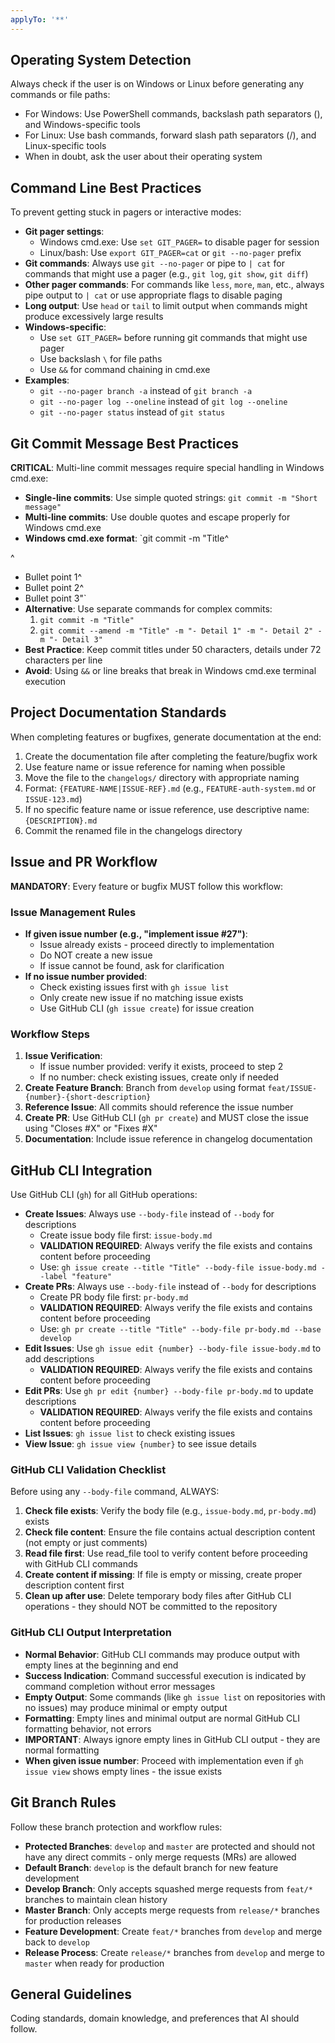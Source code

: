```yaml
---
applyTo: '**'
---
```

## Operating System Detection
Always check if the user is on Windows or Linux before generating any commands or file paths:
- For Windows: Use PowerShell commands, backslash path separators (\), and Windows-specific tools
- For Linux: Use bash commands, forward slash path separators (/), and Linux-specific tools
- When in doubt, ask the user about their operating system

## Command Line Best Practices
To prevent getting stuck in pagers or interactive modes:
- **Git pager settings**:
  - Windows cmd.exe: Use `set GIT_PAGER=` to disable pager for session
  - Linux/bash: Use `export GIT_PAGER=cat` or `git --no-pager` prefix
- **Git commands**: Always use `git --no-pager` or pipe to `| cat` for commands that might use a pager (e.g., `git log`, `git show`, `git diff`)
- **Other pager commands**: For commands like `less`, `more`, `man`, etc., always pipe output to `| cat` or use appropriate flags to disable paging
- **Long output**: Use `head` or `tail` to limit output when commands might produce excessively large results
- **Windows-specific**: 
  - Use `set GIT_PAGER=` before running git commands that might use pager
  - Use backslash `\` for file paths
  - Use `&&` for command chaining in cmd.exe
- **Examples**: 
  - `git --no-pager branch -a` instead of `git branch -a`
  - `git --no-pager log --oneline` instead of `git log --oneline`
  - `git --no-pager status` instead of `git status`

## Git Commit Message Best Practices
**CRITICAL**: Multi-line commit messages require special handling in Windows cmd.exe:
- **Single-line commits**: Use simple quoted strings: `git commit -m "Short message"`
- **Multi-line commits**: Use double quotes and escape properly for Windows cmd.exe
- **Windows cmd.exe format**: `git commit -m "Title^

^
- Bullet point 1^
- Bullet point 2^
- Bullet point 3"`
- **Alternative**: Use separate commands for complex commits:
  1. `git commit -m "Title"`
  2. `git commit --amend -m "Title" -m "- Detail 1" -m "- Detail 2" -m "- Detail 3"`
- **Best Practice**: Keep commit titles under 50 characters, details under 72 characters per line
- **Avoid**: Using `&&` or line breaks that break in Windows cmd.exe terminal execution

## Project Documentation Standards
When completing features or bugfixes, generate documentation at the end:
1. Create the documentation file after completing the feature/bugfix work
2. Use feature name or issue reference for naming when possible
3. Move the file to the `changelogs/` directory with appropriate naming
4. Format: `{FEATURE-NAME|ISSUE-REF}.md` (e.g., `FEATURE-auth-system.md` or `ISSUE-123.md`)
5. If no specific feature name or issue reference, use descriptive name: `{DESCRIPTION}.md`
6. Commit the renamed file in the changelogs directory

## Issue and PR Workflow
**MANDATORY**: Every feature or bugfix MUST follow this workflow:

### Issue Management Rules
- **If given issue number (e.g., "implement issue #27")**: 
  - Issue already exists - proceed directly to implementation
  - Do NOT create a new issue
  - If issue cannot be found, ask for clarification
- **If no issue number provided**:
  - Check existing issues first with `gh issue list`
  - Only create new issue if no matching issue exists
  - Use GitHub CLI (`gh issue create`) for issue creation

### Workflow Steps
1. **Issue Verification**: 
   - If issue number provided: verify it exists, proceed to step 2
   - If no number: check existing issues, create only if needed
2. **Create Feature Branch**: Branch from `develop` using format `feat/ISSUE-{number}-{short-description}`
3. **Reference Issue**: All commits should reference the issue number
4. **Create PR**: Use GitHub CLI (`gh pr create`) and MUST close the issue using "Closes #X" or "Fixes #X"
5. **Documentation**: Include issue reference in changelog documentation

## GitHub CLI Integration
Use GitHub CLI (`gh`) for all GitHub operations:
- **Create Issues**: Always use `--body-file` instead of `--body` for descriptions
  - Create issue body file first: `issue-body.md`
  - **VALIDATION REQUIRED**: Always verify the file exists and contains content before proceeding
  - Use: `gh issue create --title "Title" --body-file issue-body.md --label "feature"`
- **Create PRs**: Always use `--body-file` instead of `--body` for descriptions
  - Create PR body file first: `pr-body.md`
  - **VALIDATION REQUIRED**: Always verify the file exists and contains content before proceeding
  - Use: `gh pr create --title "Title" --body-file pr-body.md --base develop`
- **Edit Issues**: Use `gh issue edit {number} --body-file issue-body.md` to add descriptions
  - **VALIDATION REQUIRED**: Always verify the file exists and contains content before proceeding
- **Edit PRs**: Use `gh pr edit {number} --body-file pr-body.md` to update descriptions
  - **VALIDATION REQUIRED**: Always verify the file exists and contains content before proceeding
- **List Issues**: `gh issue list` to check existing issues
- **View Issue**: `gh issue view {number}` to see issue details

### GitHub CLI Validation Checklist
Before using any `--body-file` command, ALWAYS:
1. **Check file exists**: Verify the body file (e.g., `issue-body.md`, `pr-body.md`) exists
2. **Check file content**: Ensure the file contains actual description content (not empty or just comments)
3. **Read file first**: Use read_file tool to verify content before proceeding with GitHub CLI commands
4. **Create content if missing**: If file is empty or missing, create proper description content first
5. **Clean up after use**: Delete temporary body files after GitHub CLI operations - they should NOT be committed to the repository

### GitHub CLI Output Interpretation
- **Normal Behavior**: GitHub CLI commands may produce output with empty lines at the beginning and end
- **Success Indication**: Command successful execution is indicated by command completion without error messages
- **Empty Output**: Some commands (like `gh issue list` on repositories with no issues) may produce minimal or empty output
- **Formatting**: Empty lines and minimal output are normal GitHub CLI formatting behavior, not errors
- **IMPORTANT**: Always ignore empty lines in GitHub CLI output - they are normal formatting
- **When given issue number**: Proceed with implementation even if `gh issue view` shows empty lines - the issue exists

## Git Branch Rules
Follow these branch protection and workflow rules:
- **Protected Branches**: `develop` and `master` are protected and should not have any direct commits - only merge requests (MRs) are allowed
- **Default Branch**: `develop` is the default branch for new feature development
- **Develop Branch**: Only accepts squashed merge requests from `feat/*` branches to maintain clean history
- **Master Branch**: Only accepts merge requests from `release/*` branches for production releases
- **Feature Development**: Create `feat/*` branches from `develop` and merge back to `develop`
- **Release Process**: Create `release/*` branches from `develop` and merge to `master` when ready for production

## General Guidelines
Coding standards, domain knowledge, and preferences that AI should follow.